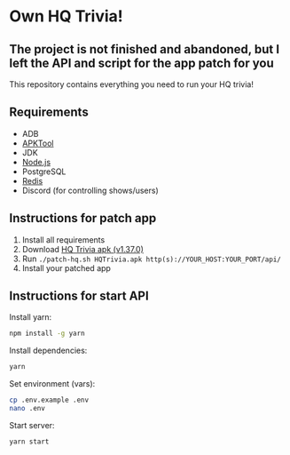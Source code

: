 # Own HQ Trivia!
## The project is not finished and abandoned, but I left the API and script for the app patch for you

This repository contains everything you need to run your HQ trivia!

## Requirements
- ADB
- [APKTool](https://ibotpeaches.github.io/Apktool/)
- JDK
- [Node.js](https://nodejs.org/en/)
- PostgreSQL
- [Redis](https://redis.io/)
- Discord (for controlling shows/users)

## Instructions for patch app
1. Install all requirements
2. Download [HQ Trivia apk (v1.37.0)](https://file.jsop.me/20/02/HQTrivia1370.apk)
3. Run `./patch-hq.sh HQTrivia.apk http(s)://YOUR_HOST:YOUR_PORT/api/`
4. Install your patched app

## Instructions for start API
Install yarn:
```sh
npm install -g yarn
```

Install dependencies:
```sh
yarn
```

Set environment (vars):
```sh
cp .env.example .env
nano .env
```

Start server:
```sh
yarn start
```